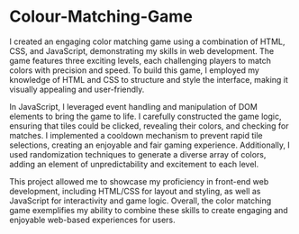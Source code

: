 # Colour-Matching-Game
I created an engaging color matching game using a combination of HTML, CSS, and JavaScript, demonstrating my skills in web development. The game features three exciting levels, each challenging players to match colors with precision and speed. To build this game, I employed my knowledge of HTML and CSS to structure and style the interface, making it visually appealing and user-friendly.

In JavaScript, I leveraged event handling and manipulation of DOM elements to bring the game to life. I carefully constructed the game logic, ensuring that tiles could be clicked, revealing their colors, and checking for matches. I implemented a cooldown mechanism to prevent rapid tile selections, creating an enjoyable and fair gaming experience. Additionally, I used randomization techniques to generate a diverse array of colors, adding an element of unpredictability and excitement to each level.

This project allowed me to showcase my proficiency in front-end web development, including HTML/CSS for layout and styling, as well as JavaScript for interactivity and game logic. Overall, the color matching game exemplifies my ability to combine these skills to create engaging and enjoyable web-based experiences for users.